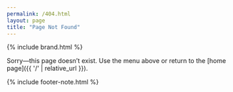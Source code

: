 ```yaml
---
permalink: /404.html
layout: page
title: "Page Not Found"
---
```


{% include brand.html %}

Sorry—this page doesn’t exist. Use the menu above or return to the [home page]({{ '/' | relative_url }}).

{% include footer-note.html %}